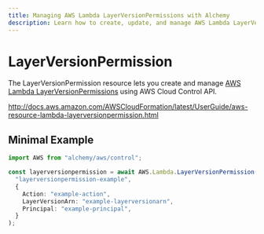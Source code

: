 ```yaml
---
title: Managing AWS Lambda LayerVersionPermissions with Alchemy
description: Learn how to create, update, and manage AWS Lambda LayerVersionPermissions using Alchemy Cloud Control.
---
```


# LayerVersionPermission

The LayerVersionPermission resource lets you create and manage [AWS Lambda LayerVersionPermissions](https://docs.aws.amazon.com/lambda/latest/userguide/) using AWS Cloud Control API.

http://docs.aws.amazon.com/AWSCloudFormation/latest/UserGuide/aws-resource-lambda-layerversionpermission.html

## Minimal Example

```ts
import AWS from "alchemy/aws/control";

const layerversionpermission = await AWS.Lambda.LayerVersionPermission(
  "layerversionpermission-example",
  {
    Action: "example-action",
    LayerVersionArn: "example-layerversionarn",
    Principal: "example-principal",
  }
);
```

